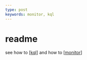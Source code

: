 ```yaml
---
type: post
keywords: monitor, kql
---
```


# readme

see how to [[kql]]
and how to [[monitor]]

[//begin]: # "Autogenerated link references for markdown compatibility"
[kql]: kql "Kusto Query Language"
[monitor]: monitor "Monitor"
[//end]: # "Autogenerated link references"